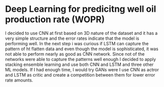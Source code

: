 # Deep Learning for predicitng well oil production rate (WOPR) 

I decided to use CNN at first based on 3D nature of the dataset and it has a very simple structure and the error rates indicate that the model is performing well.
In the next step i was curious if LSTM can capture the pattern of ht flatten data and even though the model is sophisticated, it was not able to perform nearly as good as CNN network.
 Since not of the networks were able to capture the patterns well enough I decided to apply stacking ensemble learning and use both CNN and LSTM and three other ML models. If I had enough time, I would try GANs were I use CNN as actror and LSTM as critic and create a competition between them for lower error rate amounts.

